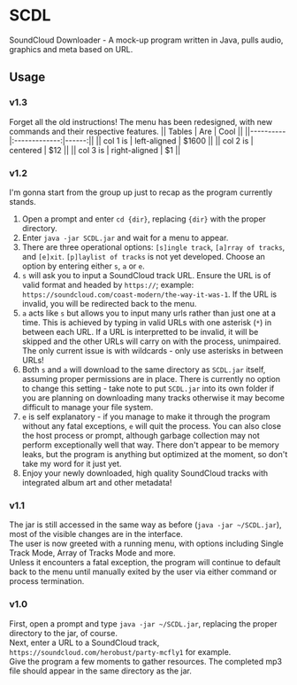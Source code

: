 # SCDL
SoundCloud Downloader - A mock-up program written in Java, pulls audio, graphics and meta based on URL.

## Usage

### v1.3

Forget all the old instructions! The menu has been redesigned, with new commands and their respective features.
|| Tables   |      Are      |  Cool ||
||----------|:-------------:|------:||
|| col 1 is |  left-aligned | $1600 ||
|| col 2 is |    centered   |   $12 ||
|| col 3 is | right-aligned |    $1 ||
### v1.2

I'm gonna start from the group up just to recap as the program currently stands.  
1. Open a prompt and enter `cd {dir}`, replacing `{dir}` with the proper directory.  
2. Enter `java -jar SCDL.jar` and wait for a menu to appear.  
3. There are three operational options: `[s]ingle track`, `[a]rray of tracks`, and `[e]xit`. `[p]laylist of tracks` is not yet developed. Choose an option by entering either `s`, `a` or `e`.  
4. `s` will ask you to input a SoundCloud track URL. Ensure the URL is of valid format and headed by `https://`; example: `https://soundcloud.com/coast-modern/the-way-it-was-1`. If the URL is invalid, you will be redirected back to the menu.  
5. `a` acts like `s` but allows you to input many urls rather than just one at a time. This is achieved by typing in valid URLs with one asterisk (`*`) in between each URL. If a URL is interpretted to be invalid, it will be skipped and the other URLs will carry on with the process, unimpaired. The only current issue is with wildcards - only use asterisks in between URLs!  
6. Both `s` and `a` will download to the same directory as `SCDL.jar` itself, assuming proper permissions are in place. There is currently no option to change this setting - take note to put `SCDL.jar` into its own folder if you are planning on downloading many tracks otherwise it may become difficult to manage your file system.  
7. `e` is self explanatory - if you manage to make it through the program without any fatal exceptions, `e` will quit the process. You can also close the host process or prompt, although garbage collection may not perform exceptionally well that way. There don't appear to be memory leaks, but the program is anything but optimized at the moment, so don't take my word for it just yet.  
8. Enjoy your newly downloaded, high quality SoundCloud tracks with integrated album art and other metadata!  

### v1.1

The jar is still accessed in the same way as before (`java -jar ~/SCDL.jar`), most of the visible changes are in the interface.  
The user is now greeted with a running menu, with options including Single Track Mode, Array of Tracks Mode and more.   
Unless it encounters a fatal exception, the program will continue to default back to the menu until manually exited by the user via either command or process termination.  

### v1.0

First, open a prompt and type `java -jar ~/SCDL.jar`, replacing the proper directory to the jar, of course.  
Next, enter a URL to a SoundCloud track, `https://soundcloud.com/herobust/party-mcfly1` for example.  
Give the program a few moments to gather resources. The completed mp3 file should appear in the same directory as the jar.  

